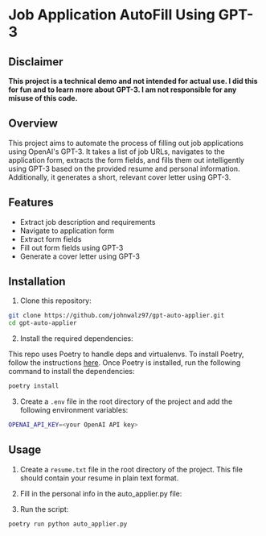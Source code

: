 # Job Application AutoFill Using GPT-3

## Disclaimer

**This project is a technical demo and not intended for actual use. I did this for fun and to learn more about GPT-3. I am not responsible for any misuse of this code.**

## Overview

This project aims to automate the process of filling out job applications using OpenAI's GPT-3. It takes a list of job URLs, navigates to the application form, extracts the form fields, and fills them out intelligently using GPT-3 based on the provided resume and personal information. Additionally, it generates a short, relevant cover letter using GPT-3.

## Features

- Extract job description and requirements
- Navigate to application form
- Extract form fields
- Fill out form fields using GPT-3
- Generate a cover letter using GPT-3

## Installation

1. Clone this repository:

```bash
git clone https://github.com/johnwalz97/gpt-auto-applier.git
cd gpt-auto-applier
```

2. Install the required dependencies:

This repo uses Poetry to handle deps and virtualenvs. To install Poetry, follow the instructions [here](https://python-poetry.org/docs/#installation). Once Poetry is installed, run the following command to install the dependencies:

```bash
poetry install
```

3. Create a `.env` file in the root directory of the project and add the following environment variables:

```bash
OPENAI_API_KEY=<your OpenAI API key>
```

## Usage

1. Create a `resume.txt` file in the root directory of the project. This file should contain your resume in plain text format.

2. Fill in the personal info in the auto_applier.py file:

3. Run the script:

```bash
poetry run python auto_applier.py
```

